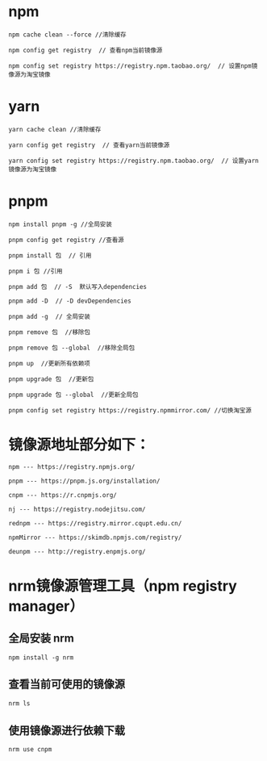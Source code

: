 # npm

```text
npm cache clean --force //清除缓存

npm config get registry  // 查看npm当前镜像源

npm config set registry https://registry.npm.taobao.org/  // 设置npm镜像源为淘宝镜像
```







# yarn

```text
yarn cache clean //清除缓存

yarn config get registry  // 查看yarn当前镜像源

yarn config set registry https://registry.npm.taobao.org/  // 设置yarn镜像源为淘宝镜像
```





# pnpm

```text
npm install pnpm -g //全局安装

pnpm config get registry //查看源

pnpm install 包  // 引用

pnpm i 包 //引用

pnpm add 包  // -S  默认写入dependencies

pnpm add -D  // -D devDependencies

pnpm add -g  // 全局安装

pnpm remove 包  //移除包

pnpm remove 包 --global  //移除全局包

pnpm up  //更新所有依赖项

pnpm upgrade 包  //更新包

pnpm upgrade 包 --global  //更新全局包

pnpm config set registry https://registry.npmmirror.com/ //切换淘宝源

```









# 镜像源地址部分如下：

```text
npm --- https://registry.npmjs.org/

pnpm --- https://pnpm.js.org/installation/

cnpm --- https://r.cnpmjs.org/

nj --- https://registry.nodejitsu.com/

rednpm --- https://registry.mirror.cqupt.edu.cn/

npmMirror --- https://skimdb.npmjs.com/registry/

deunpm --- http://registry.enpmjs.org/
```









# nrm镜像源管理工具（npm registry manager）

## 全局安装 nrm

```text
npm install -g nrm
```

## 查看当前可使用的镜像源

```tex
nrm ls
```

## 使用镜像源进行依赖下载

```tex
nrm use cnpm
```

